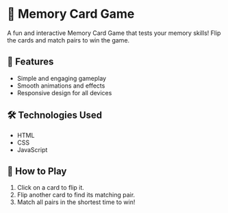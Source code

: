 # 🎴 Memory Card Game

A fun and interactive Memory Card Game that tests your memory skills! Flip the cards and match pairs to win the game. 

## 🚀 Features
- Simple and engaging gameplay  
- Smooth animations and effects  
- Responsive design for all devices  

## 🛠️ Technologies Used
- HTML  
- CSS  
- JavaScript  

## 📌 How to Play
1. Click on a card to flip it.  
2. Flip another card to find its matching pair.  
3. Match all pairs in the shortest time to win!  

